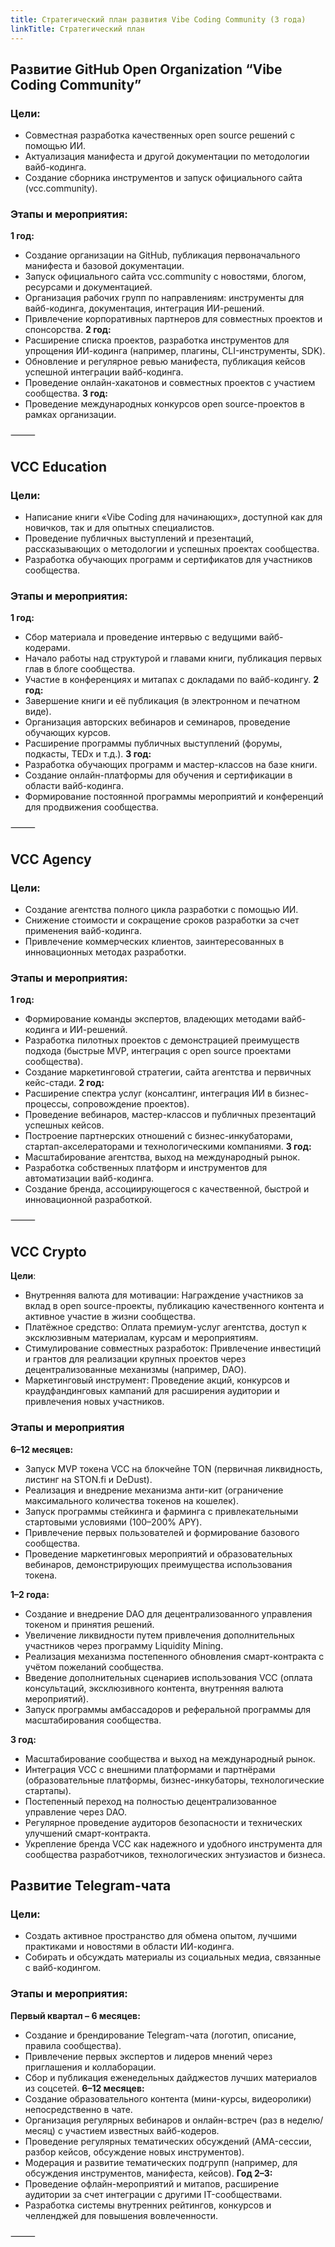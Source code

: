 ```yaml
---
title: Стратегический план развития Vibe Coding Community (3 года)
linkTitle: Стратегический план
--- 
```


## Развитие GitHub Open Organization “Vibe Coding Community”

### Цели:
- Совместная разработка качественных open source решений с помощью ИИ.
- Актуализация манифеста и другой документации по методологии вайб-кодинга.
- Создание сборника инструментов и запуск официального сайта (vcc.community).

### Этапы и мероприятия:
**1 год:**
- Создание организации на GitHub, публикация первоначального манифеста и базовой документации.
- Запуск официального сайта vcc.community с новостями, блогом, ресурсами и документацией.
- Организация рабочих групп по направлениям: инструменты для вайб-кодинга, документация, интеграция ИИ-решений.
- Привлечение корпоративных партнеров для совместных проектов и спонсорства.
**2 год:**
- Расширение списка проектов, разработка инструментов для упрощения ИИ-кодинга (например, плагины, CLI-инструменты, SDK).
- Обновление и регулярное ревью манифеста, публикация кейсов успешной интеграции вайб-кодинга.
- Проведение онлайн-хакатонов и совместных проектов с участием сообщества.
**3 год:**
- Проведение международных конкурсов open source-проектов в рамках организации.

⸻

## VCC Education

### Цели:
- Написание книги «Vibe Coding для начинающих», доступной как для новичков, так и для опытных специалистов.
- Проведение публичных выступлений и презентаций, рассказывающих о методологии и успешных проектах сообщества.
- Разработка обучающих программ и сертификатов для участников сообщества.

### Этапы и мероприятия:
**1 год:**
- Сбор материала и проведение интервью с ведущими вайб-кодерами.
- Начало работы над структурой и главами книги, публикация первых глав в блоге сообщества.
- Участие в конференциях и митапах с докладами по вайб-кодингу.
**2 год:**
- Завершение книги и её публикация (в электронном и печатном виде).
- Организация авторских вебинаров и семинаров, проведение обучающих курсов.
- Расширение программы публичных выступлений (форумы, подкасты, TEDx и т.д.).
**3 год:**
- Разработка обучающих программ и мастер-классов на базе книги.
- Создание онлайн-платформы для обучения и сертификации в области вайб-кодинга.
- Формирование постоянной программы мероприятий и конференций для продвижения сообщества.

⸻

## VCC Agency

### Цели:
- Создание агентства полного цикла разработки с помощью ИИ.
- Снижение стоимости и сокращение сроков разработки за счет применения вайб-кодинга.
- Привлечение коммерческих клиентов, заинтересованных в инновационных методах разработки.

### Этапы и мероприятия:
**1 год:**
- Формирование команды экспертов, владеющих методами вайб-кодинга и ИИ-решений.
- Разработка пилотных проектов с демонстрацией преимуществ подхода (быстрые MVP, интеграция с open source проектами сообщества).
- Создание маркетинговой стратегии, сайта агентства и первичных кейс-стади.
**2 год:**
- Расширение спектра услуг (консалтинг, интеграция ИИ в бизнес-процессы, сопровождение проектов).
- Проведение вебинаров, мастер-классов и публичных презентаций успешных кейсов.
- Построение партнерских отношений с бизнес-инкубаторами, стартап-акселераторами и технологическими компаниями.
**3 год:**
- Масштабирование агентства, выход на международный рынок.
- Разработка собственных платформ и инструментов для автоматизации вайб-кодинга.
- Создание бренда, ассоциирующегося с качественной, быстрой и инновационной разработкой.

⸻

## VCC Crypto

**Цели**:
- Внутренняя валюта для мотивации:
Награждение участников за вклад в open source-проекты, публикацию качественного контента и активное участие в жизни сообщества.
- Платёжное средство:
Оплата премиум-услуг агентства, доступ к эксклюзивным материалам, курсам и мероприятиям.
- Стимулирование совместных разработок:
Привлечение инвестиций и грантов для реализации крупных проектов через децентрализованные механизмы (например, DAO).
- Маркетинговый инструмент:
Проведение акций, конкурсов и краудфандинговых кампаний для расширения аудитории и привлечения новых участников.

### Этапы и мероприятия

**6–12 месяцев:**
- Запуск MVP токена VCC на блокчейне TON (первичная ликвидность, листинг на STON.fi и DeDust).
- Реализация и внедрение механизма анти-кит (ограничение максимального количества токенов на кошелек).
- Запуск программы стейкинга и фарминга с привлекательными стартовыми условиями (100–200% APY).
- Привлечение первых пользователей и формирование базового сообщества.
- Проведение маркетинговых мероприятий и образовательных вебинаров, демонстрирующих преимущества использования токена.

**1–2 года:**
- Создание и внедрение DAO для децентрализованного управления токеном и принятия решений.
- Увеличение ликвидности путем привлечения дополнительных участников через программу Liquidity Mining.
- Реализация механизма постепенного обновления смарт-контракта с учётом пожеланий сообщества.
- Введение дополнительных сценариев использования VCC (оплата консультаций, эксклюзивного контента, внутренняя валюта мероприятий).
- Запуск программы амбассадоров и реферальной программы для масштабирования сообщества.

**3 год:**
- Масштабирование сообщества и выход на международный рынок.
- Интеграция VCC с внешними платформами и партнёрами (образовательные платформы, бизнес-инкубаторы, технологические стартапы).
- Постепенный переход на полностью децентрализованное управление через DAO.
- Регулярное проведение аудиторов безопасности и технических улучшений смарт-контракта.
- Укрепление бренда VCC как надежного и удобного инструмента для сообщества разработчиков, технологических энтузиастов и бизнеса.


## Развитие Telegram-чата

### Цели:
- Создать активное пространство для обмена опытом, лучшими практиками и новостями в области ИИ-кодинга.
- Собирать и обсуждать материалы из социальных медиа, связанные с вайб-кодингом.

### Этапы и мероприятия:
**Первый квартал – 6 месяцев:**
- Создание и брендирование Telegram-чата (логотип, описание, правила сообщества).
- Привлечение первых экспертов и лидеров мнений через приглашения и коллаборации.
- Сбор и публикация еженедельных дайджестов лучших материалов из соцсетей.
**6–12 месяцев:**
- Создание образовательного контента (мини-курсы, видеоролики) непосредственно в чате.
- Организация регулярных вебинаров и онлайн-встреч (раз в неделю/месяц) с участием известных вайб-кодеров.
- Проведение регулярных тематических обсуждений (AMA-сессии, разбор кейсов, обсуждение новых инструментов).
- Модерация и развитие тематических подгрупп (например, для обсуждения инструментов, манифеста, кейсов).
**Год 2–3:**
- Проведение офлайн-мероприятий и митапов, расширение аудитории за счет интеграции с другими IT-сообществами.
- Разработка системы внутренних рейтингов, конкурсов и челленджей для повышения вовлеченности.

⸻